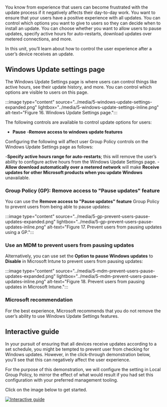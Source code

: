 You know from experience that users can become frustrated with the update process if it negatively affects their day-to-day work. You want to ensure that your users have a positive experience with all updates. You can control which options you want to give to users so they can decide when to install an update. You can choose whether you want to allow users to pause updates, specify active hours for auto-restarts, download updates over metered connections, and more.

In this unit, you’ll learn about how to control the user experience after a user’s device receives an update.

## Windows Update settings page

The Windows Update Settings page is where users can control things like active hours, see their update history, and more. You can control which options are visible to users on this page.

:::image type="content" source="../media/5-windows-update-settings-expanded.png" lightbox="../media/5-windows-update-settings-inline.png" alt-text="Figure 16. Windows Update Settings page.":::

The following controls are available to control update options for users:

- **Pause**
-**Remove access to windows update features**

Configuring the following will affect user Group Policy controls on the Windows Update Settings page as follows:

-**Specify active hours range for auto-restarts**; this will remove the user’s ability to configure active hours from the Windows Update Settings page.
-**Allow download automatically over a metered network** will make **Receive updates for other Microsoft products when you update Windows** unavailable.

### Group Policy (GP): Remove access to "Pause updates" feature

You can use the **Remove access to "Pause updates" feature** Group Policy to prevent users from being able to pause updates:

:::image type="content" source="../media/5-gp-prevent-users-pause-updates-expanded.png" lightbox="../media/5-gp-prevent-users-pause-updates-inline.png" alt-text="Figure 17. Prevent users from pausing updates using a GP.":::

### Use an MDM to prevent users from pausing updates

Alternatively, you can use set the **Option to pause Windows updates** to **Disable** in Microsoft Intune to prevent users from pausing updates:

:::image type="content" source="../media/5-mdm-prevent-users-pause-updates-expanded.png" lightbox="../media/5-mdm-prevent-users-pause-updates-inline.png" alt-text="Figure 18. Prevent users from pausing updates in Microsoft Intune.":::

### Microsoft recommendation

For the best experience, Microsoft recommends that you do not remove the user’s ability to use Windows Update Settings features.

## Interactive guide

In your pursuit of ensuring that all devices receive updates according to a set schedule, you might be tempted to prevent user from checking for Windows updates. However, in the click-through demonstration below, you'll see that this can negatively affect the user experience.

For the purpose of this demonstration, we will configure the setting in Local Group Policy, to mirror the effect of what would result if you had set this configuration with your preferred management tooling.

Click on the image below to get started.

[![Interactive guide](../media/7-interactive-guide.png)](https://edxinteractivepage.blob.core.windows.net/edxpages/cloud-managed-devices-learning-module/Restrict-access-to-Windows-Update-features-through-Group-Policy/index.html)